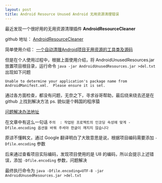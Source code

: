 ```yaml
---
layout: post
title: Android Resource Unused Android 无用资源清理错误
---
```


最近发现一个很好用的无用资源清理插件 **AndroidResourceCleaner**

github 地址：
[AndroidResourceCleaner](https://github.com/NashLegend/AndroidResourceCleaner)

简单使用介绍：
[一个自动清理Android项目无用资源的工具类及源码](http://nashlegend.blog.51cto.com/5635342/1657683)


但是在个人使用过程中，根据上面使用介绍，将 AndroidUnusedResources.jar 放置项目根目录，运行命令 `java -jar AndroidUnusedResources.jar >del.txt` 出现如下问题

`Unable to determine your application's package name from AndroidManifest.xml.  Please ensure it is set.`

通过各方面检查，都没有问题，无奈之下，寻求谷哥帮助，最后绕来绕去还是在 github 上找到解决方法   ps. 貌似是个韩国的程序猿
 
[问题解决办法地址](http://lsit81.tistory.com/entry/%EC%95%88%EB%93%9C%EB%A1%9C%EC%9D%B4%EB%93%9C-%EC%82%AC%EC%9A%A9%ED%95%98%EC%A7%80-%EC%95%8A%EB%8A%94-%EB%A6%AC%EC%86%8C%EC%8A%A4-%EC%9E%90%EB%8F%99-%EC%A0%9C%EA%B1%B0)

在文章中有这么一句话
`주의  : 작업된 프로젝트의 인코딩 속성에 맞게 -Dfile.encoding 옵션을 바꿔 주셔야 한글이 깨지지 않습니다`

原谅不懂韩文，通过 Google 翻译明白了大致意思是说，根据项目编码需要添加 `-Dfile.encoding` 参数


后来通过查看项目实际编码，发现项目使用的是 U8 的编码，所以会提示上述错误，添加 `-Dfile.encoding` 参数，问题解决

最终执行命令为 `java -Dfile.encoding=UTF-8 -jar AndroidUnusedResources.jar >del.txt` 





